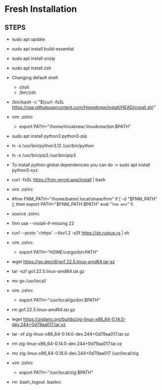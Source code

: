 # Fresh Installation

## STEPS

- sudo apt update
- sudo apt install build-essential
- sudo apt install unzip
- sudo apt install zsh

- Changing default shell:
	- chsh <CR>
	- /bin/zsh

- /bin/bash -c "$(curl -fsSL https://raw.githubusercontent.com/Homebrew/install/HEAD/install.sh)"
- vim .zshrc
	- export PATH="/home/linuxbrew/.linuxbrew/bin:$PATH"

- sudo apt install python3 python3-pip
- ln -s /usr/bin/python3.12 /usr/bin/python
- ln -s /usr/bin/pip3 /usr/bin/pip3
- To install python global dependencies you can do -> sudo apt install python3-xyz

- curl -fsSL https://fnm.vercel.app/install | bash
- vim .zshrc
- #fnm
  FNM_PATH="/home/batmi/.local/share/fnm"
  if [ -d "$FNM_PATH" ]; then
    export PATH="$FNM_PATH:$PATH"
    eval "`fnm env`"
  fi
- source .zshrc
- fnm use --install-if-missing 22

- curl --proto '=https' --tlsv1.2 -sSf https://sh.rustup.rs | sh
- vim .zshrc
	- export PATH="$HOME/cargo/bin:$PATH"
- wget https://go.dev/dl/go1.22.5.linux-amd64.tar.gz
- tar -xzf go1.22.5.linux-amd64.tar.gz
- mv go /usr/local/
- vim .zshrc
	- export PATH="/usr/local/go/bin:$PATH"
- rm go1.22.5.linux-amd64.tar.gz

- wget https://ziglang.org/builds/zig-linux-x86_64-0.14.0-dev.244+0d79aa017.tar.xz
- tar -xf zig-linux-x86_64-0.14.0-dev.244+0d79aa017.tar.xz
- rm zig-linux-x86_64-0.14.0-dev.244+0d79aa017.tar.xz
- mv zig-linux-x86_64-0.14.0-dev.244+0d79aa017 /usr/local/zig
- vim .zshrc
	- export PATH="/usr/local/zig:$PATH"



- rm .bash_logout .bashrc
